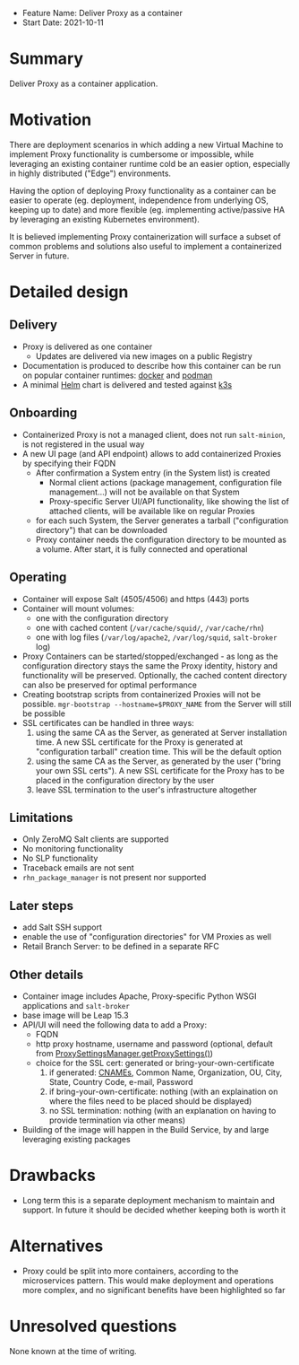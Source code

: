 - Feature Name: Deliver Proxy as a container
- Start Date: 2021-10-11

# Summary
[summary]: #summary

Deliver Proxy as a container application.

# Motivation
[motivation]: #motivation

There are deployment scenarios in which adding a new Virtual Machine to implement Proxy functionality is cumbersome or impossible, while leveraging an existing container runtime cold be an easier option, especially in highly distributed ("Edge") environments.

Having the option of deploying Proxy functionality as a container can be easier to operate (eg. deployment, independence from underlying OS, keeping up to date) and more flexible (eg. implementing active/passive HA by leveraging an existing Kubernetes environment).

It is believed implementing Proxy containerization will surface a subset of common problems and solutions also useful to implement a containerized Server in future.

# Detailed design
[design]: #detailed-design

## Delivery
  - Proxy is delivered as one container
    - Updates are delivered via new images on a public Registry
  - Documentation is produced to describe how this container can be run on popular container runtimes: [docker](https://docs.docker.com/engine/reference/commandline/cli/) and [podman](https://podman.io/)
  - A minimal [Helm](https://helm.sh/) chart is delivered and tested against [k3s](https://k3s.io/)

## Onboarding
  - Containerized Proxy is not a managed client, does not run `salt-minion`, is not registered in the usual way
  - A new UI page (and API endpoint) allows to add containerized Proxies by specifying their FQDN
    - After confirmation a System entry (in the System list) is created 
      - Normal client actions (package management, configuration file management...) will not be available on that System
      - Proxy-specific Server UI/API functionality, like showing the list of attached clients, will be available like on regular Proxies
    - for each such System, the Server generates a tarball ("configuration directory") that can be downloaded
    - Proxy container needs the configuration directory to be mounted as a volume. After start, it is fully connected and operational

## Operating
  - Container will expose Salt (4505/4506) and https (443) ports
  - Container will mount volumes:
    - one with the configuration directory
    - one with cached content (`/var/cache/squid/`, `/var/cache/rhn`)
    - one with log files (`/var/log/apache2`, `/var/log/squid`, `salt-broker` log)
  - Proxy Containers can be started/stopped/exchanged - as long as the configuration directory stays the same the Proxy identity, history and functionality will be preserved. Optionally, the cached content directory can also be preserved for optimal performance
  - Creating bootstrap scripts from containerized Proxies will not be possible. `mgr-bootstrap --hostname=$PROXY_NAME` from the Server will still be possible
  - SSL certificates can be handled in three ways:
    1. using the same CA as the Server, as generated at Server installation time. A new SSL certificate for the Proxy is generated at "configuration tarball" creation time. This will be the default option
    2. using the same CA as the Server, as generated by the user ("bring your own SSL certs"). A new SSL certificate for the Proxy has to be placed in the configuration directory by the user
    3. leave SSL termination to the user's infrastructure altogether

## Limitations
  - Only ZeroMQ Salt clients are supported
  - No monitoring functionality
  - No SLP functionality
  - Traceback emails are not sent
  - `rhn_package_manager` is not present nor supported

## Later steps
  - add Salt SSH support
  - enable the use of "configuration directories" for VM Proxies as well
  - Retail Branch Server: to be defined in a separate RFC

## Other details
  - Container image includes Apache, Proxy-specific Python WSGI applications and `salt-broker`
  - base image will be Leap 15.3
  - API/UI will need the following data to add a Proxy:
    - FQDN
    - http proxy hostname, username and password (optional, default from [ProxySettingsManager.getProxySettings()](https://github.com/uyuni-project/uyuni/blob/b7cf9270cc1c5edd9c15fa1217e280d645bfcef9/java/code/src/com/redhat/rhn/manager/setup/ProxySettingsManager.java#L42))
    - choice for the SSL cert: generated or bring-your-own-certificate
      1. if generated: [CNAMEs](https://en.wikipedia.org/wiki/CNAME_record), Common Name, Organization, OU, City, State, Country Code, e-mail, Password
      2. if bring-your-own-certificate: nothing (with an explaination on where the files need to be placed should be displayed)
      3. no SSL termination: nothing (with an explanation on having to provide termination via other means)
  - Building of the image will happen in the Build Service, by and large leveraging existing packages

# Drawbacks
[drawbacks]: #drawbacks

  - Long term this is a separate deployment mechanism to maintain and support. In future it should be decided whether keeping both is worth it

# Alternatives
[alternatives]: #alternatives

 - Proxy could be split into more containers, according to the microservices pattern. This would make deployment and operations more complex, and no significant benefits have been highlighted so far


# Unresolved questions
[unresolved]: #unresolved-questions

None known at the time of writing.
